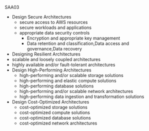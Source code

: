 SAA03
 - Design Secure Architectures
   - secure access to AWS resources
   - secure workloads and applications
   - appropriate data security controls
     - Encryption and appropriate key management
     - Data retention and classification,Data access and governance,Data recovery
 - Designing Resilient Architectures
  - scalable and loosely coupled architectures
  - highly available and/or fault-tolerant architectures
 - Design High-Performing Architectures
   - high-performing and/or scalable storage solutions
   - high-performing and elastic compute solutions
   - high-performing database solutions
   - high-performing and/or scalable network architectures
   - high-performing data ingestion and transformation solutions
 - Design Cost-Optimized Architectures
   - cost-optimized storage solutions
   - cost-optimized compute solutions
   - cost-optimized database solutions
   - cost-optimized network architectures